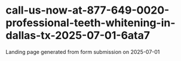 # call-us-now-at-877-649-0020-professional-teeth-whitening-in-dallas-tx-2025-07-01-6ata7
Landing page generated from form submission on 2025-07-01
